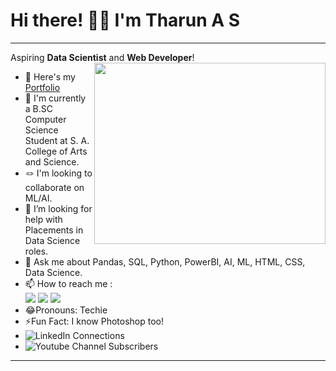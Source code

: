 # **Hi there! 👋🏻 I'm Tharun A S**
---
Aspiring **Data Scientist** and **Web Developer**!
<img align="right" width="370" height="290" src="https://i.pining.com/originals/47/f0/34/47f0342cec72b800463bf003eac1257e.gif">
- 🔭 Here's my [Portfolio]()
- 🌱 I'm currently a B.SC Computer Science Student at S. A. College of Arts and Science.
- 🪢 I'm looking to collaborate on ML/AI.
- 🤔 I’m looking for help with Placements in Data Science roles.
- 💭 Ask me about Pandas, SQL, Python, PowerBI, AI, ML, HTML, CSS, Data Science.
- 📫 How to reach me :
  <br />	[<img src="https://img.shields.io/badge/YouTube-FF0000?style=for-the-badge&logo=youtube&logoColor=white" />](https://www.youtube.com/@Tharun-AS) [<img src="https://img.shields.io/badge/LinkedIn-0077B5?style=for-the-badge&logo=linkedin&logoColor=white" />](https://www.linkedin.com/in/tharun-a-s-b45b8a2a8) [<img src="https://img.shields.io/badge/Instagram-E4405F?style=for-the-badge&logo=instagram&logoColor=white" />](https://www.instagram.com/tharun_as_2005)
- 😂Pronouns: Techie
- ⚡Fun Fact: I know Photoshop too!
- ![LinkedIn Connections]()
- ![Youtube Channel Subscribers]()

---

